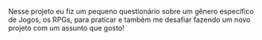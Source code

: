 Nesse projeto eu fiz um pequeno questionário sobre um gênero específico de Jogos, os RPGs, para praticar e também me desafiar fazendo um novo projeto com um assunto que gosto!